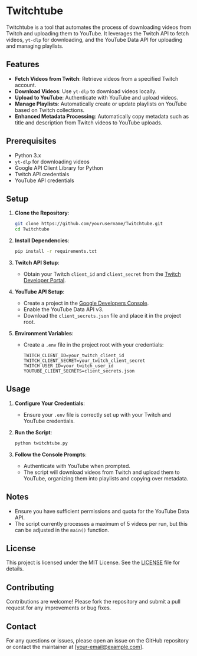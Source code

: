 # Twitchtube

Twitchtube is a tool that automates the process of downloading videos from Twitch and uploading them to YouTube. It leverages the Twitch API to fetch videos, `yt-dlp` for downloading, and the YouTube Data API for uploading and managing playlists.

## Features

- **Fetch Videos from Twitch**: Retrieve videos from a specified Twitch account.
- **Download Videos**: Use `yt-dlp` to download videos locally.
- **Upload to YouTube**: Authenticate with YouTube and upload videos.
- **Manage Playlists**: Automatically create or update playlists on YouTube based on Twitch collections.
- **Enhanced Metadata Processing**: Automatically copy metadata such as title and description from Twitch videos to YouTube uploads.

## Prerequisites

- Python 3.x
- `yt-dlp` for downloading videos
- Google API Client Library for Python
- Twitch API credentials
- YouTube API credentials

## Setup

1. **Clone the Repository**:
   ```bash
   git clone https://github.com/yourusername/Twitchtube.git
   cd Twitchtube
   ```

2. **Install Dependencies**:
   ```bash
   pip install -r requirements.txt
   ```

3. **Twitch API Setup**:
   - Obtain your Twitch `client_id` and `client_secret` from the [Twitch Developer Portal](https://dev.twitch.tv/console/apps).

4. **YouTube API Setup**:
   - Create a project in the [Google Developers Console](https://console.developers.google.com/).
   - Enable the YouTube Data API v3.
   - Download the `client_secrets.json` file and place it in the project root.

5. **Environment Variables**:
   - Create a `.env` file in the project root with your credentials:
     ```plaintext
     TWITCH_CLIENT_ID=your_twitch_client_id
     TWITCH_CLIENT_SECRET=your_twitch_client_secret
     TWITCH_USER_ID=your_twitch_user_id
     YOUTUBE_CLIENT_SECRETS=client_secrets.json
     ```

## Usage

1. **Configure Your Credentials**:
   - Ensure your `.env` file is correctly set up with your Twitch and YouTube credentials.

2. **Run the Script**:
   ```bash
   python twitchtube.py
   ```

3. **Follow the Console Prompts**:
   - Authenticate with YouTube when prompted.
   - The script will download videos from Twitch and upload them to YouTube, organizing them into playlists and copying over metadata.

## Notes

- Ensure you have sufficient permissions and quota for the YouTube Data API.
- The script currently processes a maximum of 5 videos per run, but this can be adjusted in the `main()` function.

## License

This project is licensed under the MIT License. See the [LICENSE](LICENSE) file for details.

## Contributing

Contributions are welcome! Please fork the repository and submit a pull request for any improvements or bug fixes.

## Contact

For any questions or issues, please open an issue on the GitHub repository or contact the maintainer at [your-email@example.com].
